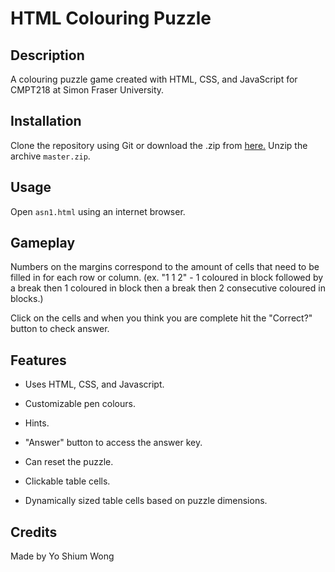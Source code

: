 # HTML Colouring Puzzle
## Description
A colouring puzzle game created with HTML, CSS, and JavaScript for CMPT218 at Simon Fraser University.

## Installation
Clone the repository using Git or download the .zip from [here.](https://github.com/yoshiumw/ColouringPuzzle/archive/master.zip)
Unzip the archive ```master.zip```. 
## Usage
Open ```asn1.html``` using an internet browser.
## Gameplay
Numbers on the margins correspond to the amount of cells that need to be filled in for each row or column. (ex. "1 1 2" - 1 coloured in block followed by a break then 1 coloured in block then a break then 2 consecutive coloured in blocks.)

Click on the cells and when you think you are complete hit the "Correct?" button to check answer.

## Features
- Uses HTML, CSS, and Javascript.

- Customizable pen colours.

- Hints.

- "Answer" button to access the answer key.

- Can reset the puzzle.

- Clickable table cells.

- Dynamically sized table cells based on puzzle dimensions.

## Credits

Made by Yo Shium Wong
